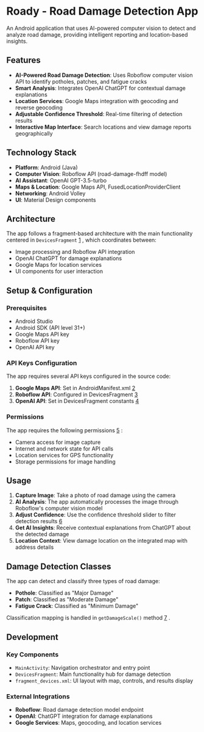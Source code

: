 # Roady - Road Damage Detection App  
  
An Android application that uses AI-powered computer vision to detect and analyze road damage, providing intelligent reporting and location-based insights.  
  
## Features  
  
- **AI-Powered Road Damage Detection**: Uses Roboflow computer vision API to identify potholes, patches, and fatigue cracks  
- **Smart Analysis**: Integrates OpenAI ChatGPT for contextual damage explanations  
- **Location Services**: Google Maps integration with geocoding and reverse geocoding  
- **Adjustable Confidence Threshold**: Real-time filtering of detection results  
- **Interactive Map Interface**: Search locations and view damage reports geographically  
  
## Technology Stack  
  
- **Platform**: Android (Java)  
- **Computer Vision**: Roboflow API (road-damage-fhdff model)  
- **AI Assistant**: OpenAI GPT-3.5-turbo  
- **Maps & Location**: Google Maps API, FusedLocationProviderClient  
- **Networking**: Android Volley  
- **UI**: Material Design components  
  
## Architecture  
  
The app follows a fragment-based architecture with the main functionality centered in `DevicesFragment` [1](#0-0) , which coordinates between:  
  
- Image processing and Roboflow API integration  
- OpenAI ChatGPT for damage explanations    
- Google Maps for location services  
- UI components for user interaction  
  
## Setup & Configuration  
  
### Prerequisites  
  
- Android Studio  
- Android SDK (API level 31+)  
- Google Maps API key  
- Roboflow API key  
- OpenAI API key  
  
### API Keys Configuration  
  
The app requires several API keys configured in the source code:  
  
1. **Google Maps API**: Set in AndroidManifest.xml [2](#0-1)   
2. **Roboflow API**: Configured in DevicesFragment [3](#0-2)   
3. **OpenAI API**: Set in DevicesFragment constants [4](#0-3)   
  
### Permissions  
  
The app requires the following permissions [5](#0-4) :  
  
- Camera access for image capture  
- Internet and network state for API calls  
- Location services for GPS functionality  
- Storage permissions for image handling  
  
## Usage  
  
1. **Capture Image**: Take a photo of road damage using the camera  
2. **AI Analysis**: The app automatically processes the image through Roboflow's computer vision model  
3. **Adjust Confidence**: Use the confidence threshold slider to filter detection results [6](#0-5)   
4. **Get AI Insights**: Receive contextual explanations from ChatGPT about the detected damage  
5. **Location Context**: View damage location on the integrated map with address details  
  
## Damage Detection Classes  
  
The app can detect and classify three types of road damage:  
  
- **Pothole**: Classified as "Major Damage"  
- **Patch**: Classified as "Moderate Damage"    
- **Fatigue Crack**: Classified as "Minimum Damage"  
  
Classification mapping is handled in `getDamageScale()` method [7](#0-6) .  
  
## Development  
  
### Key Components  
  
- `MainActivity`: Navigation orchestrator and entry point  
- `DevicesFragment`: Main functionality hub for damage detection  
- `fragment_devices.xml`: UI layout with map, controls, and results display  
  
### External Integrations  
  
- **Roboflow**: Road damage detection model endpoint  
- **OpenAI**: ChatGPT integration for damage explanations  
- **Google Services**: Maps, geocoding, and location services  
